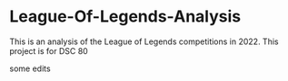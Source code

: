 # League-Of-Legends-Analysis
This is an analysis of the League of Legends competitions in 2022. This project is for DSC 80

some edits
